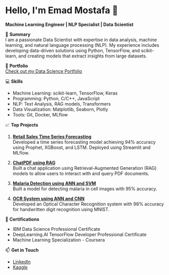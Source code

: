 # Hello, I'm Emad Mostafa 👋  
**Machine Learning Engineer | NLP Specialist | Data Scientist**

🌟 **Summary**  
I am a passionate Data Scientist with expertise in data analysis, machine learning, and natural language processing (NLP). My experience includes developing data-driven solutions using Python, TensorFlow, and scikit-learn, and creating models that extract insights from large datasets.

🔗 **Portfolio**  
[Check out my Data Science Portfolio](https://www.datascienceportfol.io/emadmostafa1442002)

💻 **Skills**  
- Machine Learning: scikit-learn, TensorFlow, Keras
- Programming: Python, C/C++, JavaScript
- NLP: Text Analysis, RAG models, Transformers
- Data Visualization: Matplotlib, Seaborn, Plotly
- Tools: Git, Docker, MLflow

📈 **Top Projects**  
1. **[Retail Sales Time Series Forecasting](https://github.com/3madMostafa/Retail-Sales-Project)**  
   Developed a time series forecasting model achieving 94% accuracy using Prophet, XGBoost, and LSTM. Deployed using Streamlit and MLflow.

2. **[ChatPDF using RAG](https://github.com/3madMostafa/ChatPDF-RAG)**  
   Built a chat application using Retrieval-Augmented Generation (RAG) models to allow users to interact with and query PDF documents.

3. **[Malaria Detection using ANN and SVM](https://github.com/3madMostafa/Malaria-Detection)**  
   Built a model for detecting malaria in cell images with 95% accuracy.

4. **[OCR System using ANN and CNN](https://github.com/3madMostafa/OCR-System)**  
   Developed an Optical Character Recognition system with 98% accuracy for handwritten digit recognition using MNIST.

💼 **Certifications**  
- IBM Data Science Professional Certificate  
- DeepLearning.AI TensorFlow Developer Professional Certificate  
- Machine Learning Specialization - Coursera

📫 **Get in Touch**  
- [LinkedIn](https://www.linkedin.com/in/emad-mostafa-srag-eldein)
- [Kaggle](https://www.kaggle.com/emadsrageldein)
